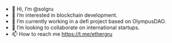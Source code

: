 - 👋 Hi, I’m @solgru
- 👀 I’m interested in blockchain development.
- 🌱 I’m currently working in a defi project based on OlympusDAO.
- 💞️ I’m looking to collaborate on international startups.
- 📫 How to reach me 
  https://t.me/ethergru
